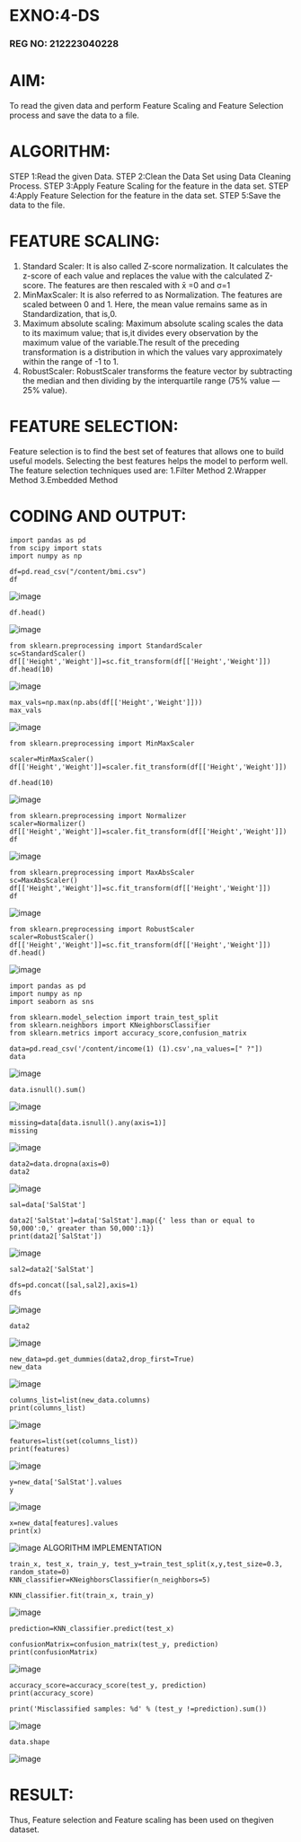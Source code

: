 # EXNO:4-DS
### REG NO: 212223040228
# AIM:
To read the given data and perform Feature Scaling and Feature Selection process and save the
data to a file.

# ALGORITHM:
STEP 1:Read the given Data.
STEP 2:Clean the Data Set using Data Cleaning Process.
STEP 3:Apply Feature Scaling for the feature in the data set.
STEP 4:Apply Feature Selection for the feature in the data set.
STEP 5:Save the data to the file.

# FEATURE SCALING:
1. Standard Scaler: It is also called Z-score normalization. It calculates the z-score of each value and replaces the value with the calculated Z-score. The features are then rescaled with x̄ =0 and σ=1
2. MinMaxScaler: It is also referred to as Normalization. The features are scaled between 0 and 1. Here, the mean value remains same as in Standardization, that is,0.
3. Maximum absolute scaling: Maximum absolute scaling scales the data to its maximum value; that is,it divides every observation by the maximum value of the variable.The result of the preceding transformation is a distribution in which the values vary approximately within the range of -1 to 1.
4. RobustScaler: RobustScaler transforms the feature vector by subtracting the median and then dividing by the interquartile range (75% value — 25% value).

# FEATURE SELECTION:
Feature selection is to find the best set of features that allows one to build useful models. Selecting the best features helps the model to perform well.
The feature selection techniques used are:
1.Filter Method
2.Wrapper Method
3.Embedded Method

# CODING AND OUTPUT:
```
import pandas as pd
from scipy import stats
import numpy as np
```
```
df=pd.read_csv("/content/bmi.csv")
df
```
![image](https://github.com/user-attachments/assets/ac49ac9d-8b6c-482d-baf6-6b52b1a87a32)
```
df.head()
```
![image](https://github.com/user-attachments/assets/aabc4abb-f526-4e58-a2b7-216bc0f72f30)
```
from sklearn.preprocessing import StandardScaler
sc=StandardScaler()
df[['Height','Weight']]=sc.fit_transform(df[['Height','Weight']])
df.head(10)
```
![image](https://github.com/user-attachments/assets/8efd4adf-e3b3-4a79-8b59-0e00d5507856)
```
max_vals=np.max(np.abs(df[['Height','Weight']]))
max_vals
```
![image](https://github.com/user-attachments/assets/a3f035ec-4188-4a7a-9bb1-16f29b54fb69)
```
from sklearn.preprocessing import MinMaxScaler
```
```
scaler=MinMaxScaler()
df[['Height','Weight']]=scaler.fit_transform(df[['Height','Weight']])
```
```
df.head(10)
```
![image](https://github.com/user-attachments/assets/9d177a13-f07a-4d39-85f4-8d69b4810851)
```
from sklearn.preprocessing import Normalizer
scaler=Normalizer()
df[['Height','Weight']]=scaler.fit_transform(df[['Height','Weight']])
df
```
![image](https://github.com/user-attachments/assets/8b83700c-9d04-458a-803b-273079d16656)
```
from sklearn.preprocessing import MaxAbsScaler
sc=MaxAbsScaler()
df[['Height','Weight']]=sc.fit_transform(df[['Height','Weight']])
df
```
![image](https://github.com/user-attachments/assets/7c9fc9ab-faaa-4400-aba1-f687447cfeec)
```
from sklearn.preprocessing import RobustScaler
scaler=RobustScaler()
df[['Height','Weight']]=sc.fit_transform(df[['Height','Weight']])
df.head()
```
![image](https://github.com/user-attachments/assets/eac6c0b4-5925-4fc4-895d-a025ab7b2109)
```
import pandas as pd
import numpy as np
import seaborn as sns
```
```
from sklearn.model_selection import train_test_split
from sklearn.neighbors import KNeighborsClassifier
from sklearn.metrics import accuracy_score,confusion_matrix
```
```
data=pd.read_csv('/content/income(1) (1).csv',na_values=[" ?"])
data
```
![image](https://github.com/user-attachments/assets/db87ed08-8ba8-4776-a0f1-a06d689a67fb)
```
data.isnull().sum()
```
![image](https://github.com/user-attachments/assets/c81ca1c9-70d4-47b7-834b-2bca0ff66095)
```
missing=data[data.isnull().any(axis=1)]
missing
```
![image](https://github.com/user-attachments/assets/88f8551d-b2d6-41eb-9391-bc157256f883)
```
data2=data.dropna(axis=0)
data2
```
![image](https://github.com/user-attachments/assets/13c081d4-1338-48df-8353-fc5e579b0948)
```
sal=data['SalStat']
```
```
data2['SalStat']=data['SalStat'].map({' less than or equal to 50,000':0,' greater than 50,000':1})
print(data2['SalStat'])
```
![image](https://github.com/user-attachments/assets/7eba186e-0379-46fb-a2ce-b954fb9cf011)
```
sal2=data2['SalStat']
```
```
dfs=pd.concat([sal,sal2],axis=1)
dfs
```
![image](https://github.com/user-attachments/assets/b4911fde-3b57-404b-ad0d-413bf015e857)
```
data2
```
![image](https://github.com/user-attachments/assets/418ec259-4f69-49fb-b89d-327736f50f5c)
```
new_data=pd.get_dummies(data2,drop_first=True)
new_data
```
![image](https://github.com/user-attachments/assets/423492da-00cb-46f5-bc75-3fa0d8b84bfc)
```
columns_list=list(new_data.columns)
print(columns_list)
```
![image](https://github.com/user-attachments/assets/f926dc7a-74ec-48c3-a841-acfe762c047a)
```
features=list(set(columns_list))
print(features)
```
![image](https://github.com/user-attachments/assets/2824bfac-2d56-4864-8b23-c17e2212ed2a)
```
y=new_data['SalStat'].values
y
```
![image](https://github.com/user-attachments/assets/9284e4b8-d895-41cb-8a07-6c67b3af3250)
```
x=new_data[features].values
print(x)
```
![image](https://github.com/user-attachments/assets/5f8162e8-e853-4b55-8c72-5b6bc224ca9c)
ALGORITHM IMPLEMENTATION
```
train_x, test_x, train_y, test_y=train_test_split(x,y,test_size=0.3, random_state=0)
KNN_classifier=KNeighborsClassifier(n_neighbors=5)
```
```
KNN_classifier.fit(train_x, train_y)
```
![image](https://github.com/user-attachments/assets/c694772e-2c62-4227-8cea-4f78ce39ed0d)
```
prediction=KNN_classifier.predict(test_x)
```
```
confusionMatrix=confusion_matrix(test_y, prediction)
print(confusionMatrix)
```
![image](https://github.com/user-attachments/assets/0a7b1542-0ccd-49b2-9f5f-15ea179f0930)
```
accuracy_score=accuracy_score(test_y, prediction)
print(accuracy_score)
```
```
print('Misclassified samples: %d' % (test_y !=prediction).sum())
```
![image](https://github.com/user-attachments/assets/0513ff7f-d6c9-4f0e-b6f6-bb54c556b706)
```
data.shape
```
![image](https://github.com/user-attachments/assets/645a9c80-dba1-4910-8d1d-a1621f97ae16)

# RESULT:
Thus, Feature selection and Feature scaling has been used on thegiven dataset.
